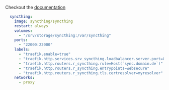 Checkout the [documentation](https://github.com/syncthing/syncthing/blob/main/README-Docker.md)
```yml
  syncthing:
    image: syncthing/syncthing
    restart: always
    volumes:
      - "/srv/storage/syncthing:/var/syncthing"
    ports:
      - "22000:22000"
    labels:
      - "traefik.enable=true"
      - "traefik.http.services.srv_syncthing.loadbalancer.server.port=8384"
      - "traefik.http.routers.r_syncthing.rule=Host(`sync.domain.de`)"
      - "traefik.http.routers.r_syncthing.entrypoints=websecure"
      - "traefik.http.routers.r_syncthing.tls.certresolver=myresolver"
    networks:
      - proxy
```